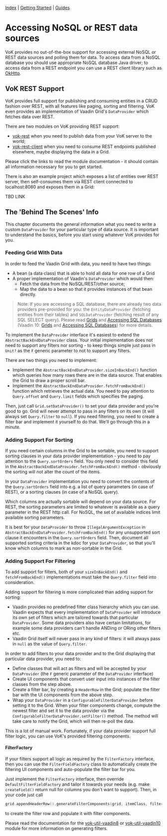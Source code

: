 [Index](index.html) | [Getting Started](gettingstarted.html) | [Guides](vok-guides.html)

# Accessing NoSQL or REST data sources

VoK provides no out-of-the-box support for accessing external NoSQL or REST data
sources and polling them for data. To access data from a NoSQL database you should use appropriate NoSQL
database Java driver; to access data from a REST endpoint you can use a REST client
library such as [OkHttp](http://square.github.io/okhttp/).

## VoK REST Support

VoK provides full support for publishing and consuming entities in a CRUD
fashion over REST, with all features like paging, sorting and filtering. VoK
even provides an implementation of Vaadin Grid's `DataProvider` which fetches
data over REST.

There are two modules on VoK providing REST support:

* [vok-rest](https://github.com/mvysny/vaadin-on-kotlin/tree/master/vok-rest) when you need to publish data
from your VoK server to the world;
* [vok-rest-client](https://github.com/mvysny/vaadin-on-kotlin/tree/master/vok-rest-client)
when you need to consume REST endpoints published elsewhere, maybe displaying the
data in a Grid.

Please click the links to read the module documentation - it should contain
all information necessary for you to get started.

There is also an example project which exposes a list of entities over REST server,
then self-consumes them via REST client connected to localhost:8080 and exposes
them in a Grid:

TBD LINK

## The 'Behind The Scenes' Info

This chapter documents the general information what you need to write a custom `DataProvider`
for your particular type of data source. It is important to understand the basics,
before you start using whatever VoK provides for you.

### Feeding Grid With Data

In order to feed the Vaadin Grid with data, you need to have two things:

* A bean (a data class) that is able to hold all data for one row of a Grid
* A proper implementation of Vaadin's `DataProvider` which would then:
  * Fetch the data from the NoSQL/REST/other source;
  * Map the data to a bean so that it provides instances of that bean directly.

> Note: If you are accessing a SQL database, there are already two data providers pre-provided for you:
  the `EntityDataProvider` (fetching entities from their tables) and `SQLDataProvider` (fetching
  result of any SQL SELECT query).
  Please read [Grids](grids.md) and [Accessing SQL Databases](databases.md) (Vaadin 10: [Grids](grids-v10.md) and [Accessing SQL Databases](databases-v10.md)) for more details.

To implement the `DataProvider` interface it's easiest to extend the
`AbstractBackEndDataProvider` class.
Your initial implementation does not need to support any filters nor sorting - to keep things simple just pass in `Unit?`
as the `F` generic parameter to not to support any filters.

There are two things you need to implement:
* Implement the `AbstractBackEndDataProvider.sizeInBackEnd()` function which queries how many rows
  there are in the data source. That enables the Grid to draw a proper scroll bar.
* Implement the `AbstractBackEndDataProvider.fetchFromBackEnd()`
  function which retrieves the actual data. You need to pay attention to `Query.offset` and `Query.limit` fields which
  specifies the paging.

Then, just call `Grid.setDataProvider()` to set your data provider and you're good to go.
Grid will never attempt to pass in any filters on its own (it will always set
`Query.filter` to `null`). If you need filtering, you need to create
a filter bar and implement it yourself to do that. We'll go through this in a minute.

### Adding Support For Sorting

If you need certain columns in the Grid to be sortable, you need to support
sorting clauses in your data provider implementation - you need to pay attention
to the `Query.sortOrders` field. You only need to consider this field in the
`AbstractBackEndDataProvider.fetchFromBackEnd()` method - obviously the sorting
will not alter the count of the items.

In your `DataProvider` implementation you need to convert the contents of the
`Query.sortOrders` field into e.g. a list of query parameters (in case of REST),
or a sorting clauses (in case of a NoSQL query).

Which columns are actually sortable will depend on your data source. For REST,
the sorting parameters are limited to whatever is available as a query parameter in the
REST http call. For NoSQL, the set of available indices limit available sorting parameters.

It is best for your `DataProvider` to throw `IllegalArgumentException` in `AbstractBackEndDataProvider.fetchFromBackEnd()` for
any unsupported sort clause it encounters in the `Query.sortOrders` field. Then, document all supported sorting criteria
in the kdoc for your `DataProvider`, so that you'll know which columns to mark as non-sortable in the Grid.

### Adding Support For Filtering

To add support for filters, both of your `sizeInBackEnd()` and `fetchFromBackEnd()` implementations
must take the `Query.filter` field into consideration.

Adding support for filtering is more complicated than adding support for sorting:

* Vaadin provides no predefined filter class hierarchy which you can use. Vaadin expects
  that every implementation of `DataProvider` will introduce its own set of filters
  which are tailored towards that particular `DataProvider`. Some data providers
  also have certain limitations, for example some data providers can't handle
  ANDing or ORing other filters etc.
* Vaadin Grid itself will never pass in any kind of filters: it will always pass in
  `null` as the value of `Query.filter`.

In order to add filters to your data provider and to the Grid displaying that
particular data provider, you need to:

* Define classes that will act as filters and will be accepted by your `DataProvider` (the `F`
  generic parameter of the `DataProvider` interface)
* Create UI components that convert user input into instances of the filter classes from
  the step above.
* Create a filter bar, by creating a `HeaderRow` in the Grid; populate the filter bar
  with the UI components from the above step.
* Wrap your `DataProvider` in a `ConfigurableFilterDataProvider` before setting it to the Grid.
  When your filter components change, compute the newest filter and set it to the data provider
  via the `ConfigurableFilterDataProvider.setFilter()` method. The method will take care
  to notify the Grid, which will then re-poll the data.

This is a lot of manual work. Fortunately, if your data provider support full filter logic, you
can use VoK's provided filtering components.

#### FilterFactory

If your filters support all logic as required by the `FilterFactory` interface, then
you can use the `FilterFieldFactory` class to automatically create the filtering UI components
and auto-populate the filter bar for you.

Just implement the `FilterFactory` interface, then override `DefaultFilterFieldFactory` and tailor it towards
your needs (e.g. make `createField()` return null for columns you don't want to support).
Then, in your code just call

```kotlin
grid.appendHeaderRow().generateFilterComponents(grid, itemClass, filterFieldFactory)
```

to create the filter row and populate it with filter components.

Please read the documentation for the [vok-util-vaadin8](https://github.com/mvysny/vaadin-on-kotlin/tree/master/vok-util-vaadin8)
or [vok-util-vaadin10](https://github.com/mvysny/vaadin-on-kotlin/tree/master/vok-util-vaadin10)
module for more information on generating filters.
